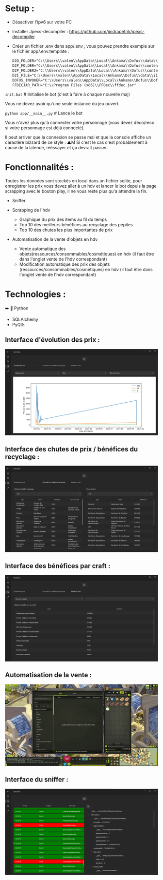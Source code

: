 # Setup :

- Désactiver l'ipv6 sur votre PC

- Installer Jpexs-decompiler : https://github.com/jindrapetrik/jpexs-decompiler
- Créer un fichier .env dans app/.env , vous pouvez prendre exemple sur le fichier app/.env.template : 
  ```
  D2O_FOLDER="C:\\Users\\valen\\AppData\\Local\\Ankama\\Dofus\\data\\common"
  D2P_FOLDER="C:\\Users\\valen\\AppData\\Local\\Ankama\\Dofus\\content\\gfx\\items"
  D2P_FOLDER2="C:\\Users\\valen\\AppData\\Local\\Ankama\\Dofus\\content\\gfx\\sprites"
  D2I_FILE="C:\\Users\\valen\\AppData\\Local\\Ankama\\Dofus\\data\\i18n\\i18n_fr.d2i"
  DOFUS_INVOKER="C:\\Users\\valen\\AppData\\Local\\Ankama\\Dofus\\DofusInvoker.swf"
  FFDECJAR_PATH="C:\\Program Files (x86)\\FFDec\\ffdec.jar"
  ```

`init.bat` # Initialise le bot (c'est à faire à chaque nouvelle maj)

Vous ne devez avoir qu'une seule instance du jeu ouvert.

`python app/__main__.py` # Lance le bot

Vous n'avez plus qu'à connecter votre personnage (vous devez déco/reco si votre personnage est déjà connecté).

Il peut arriver que la connexion se passe mal et que la console affiche un caractère bizzard de ce style : ▲M
Si c'est le cas c'est probablement à cause de la latence, rééssayer et ça devrait passer.

# Fonctionnalités :

Toutes les données sont stockés en local dans un fichier sqlite, pour enregistrer les prix vous devez aller à un hdv et lancer le bot depuis la page scrapping avec le bouton play, il ne vous reste plus qu'a attendre la fin.

- Sniffer

- Scrapping de l'hdv
    - Graphique du prix des items au fil du temps
    - Top 10 des meilleurs bénéfices au recyclage des pépites
    - Top 10 des chutes les plus importantes de prix

- Automatisation de la vente d'objets en hdv
    - Vente automatique des objets(ressources/consommables/cosmétiques) en hdv (il faut être dans l'onglet vente de l'hdv correspondant)
    - Modification automatique des prix des objets (ressources/consommables/cosmétiques) en hdv (il faut être dans l'onglet vente de l'hdv correspondant)

# Technologies :

➡️ 🐍 Python

- SQLAlchemy
- PyQt5

## Interface d'évolution des prix :

![scrapping bot](./docs/screenshots/evolution_price.png)

## Interface des chutes de prix / bénéfices du recyclage :

![scrapping bot](./docs/screenshots/price_drop_recycling.png)

## Interface des bénéfices par craft :

![scaping craft](./docs/screenshots/benefit_craft.png)

## Automatisation de la vente :

![selling bot](./docs/screenshots/selling_bot.gif)

## Interface du sniffer :

![sniffer](./docs/screenshots/sniffer_interface.png)
